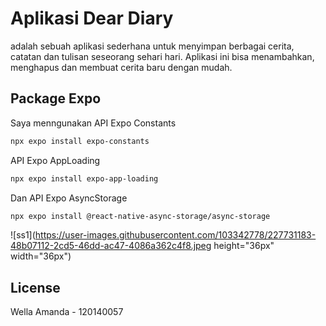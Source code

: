 # Aplikasi Dear Diary

adalah sebuah aplikasi sederhana untuk menyimpan berbagai cerita, catatan dan tulisan seseorang sehari hari. 
Aplikasi ini bisa menambahkan, menghapus dan membuat cerita baru dengan mudah. 
## Package Expo

Saya menngunakan API Expo Constants

```bash
npx expo install expo-constants
```
API Expo AppLoading 
```bash
npx expo install expo-app-loading
```
Dan API Expo AsyncStorage
```bash
npx expo install @react-native-async-storage/async-storage
```

![ss1](https://user-images.githubusercontent.com/103342778/227731183-48b07112-2cd5-46dd-ac47-4086a362c4f8.jpeg height="36px" width="36px")



## License
Wella Amanda - 120140057
